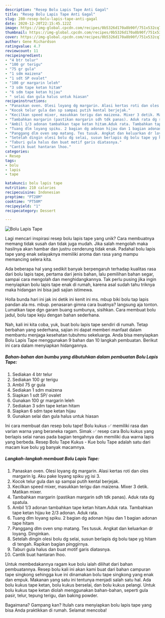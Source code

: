 ```yaml
---
description: "Resep Bolu Lapis Tape Anti Gagal"
title: "Resep Bolu Lapis Tape Anti Gagal"
slug: 280-resep-bolu-lapis-tape-anti-gagal
date: 2020-12-20T22:15:45.122Z
image: https://img-global.cpcdn.com/recipes/0b5326d170a8b90f/751x532cq70/bolu-lapis-tape-foto-resep-utama.jpg
thumbnail: https://img-global.cpcdn.com/recipes/0b5326d170a8b90f/751x532cq70/bolu-lapis-tape-foto-resep-utama.jpg
cover: https://img-global.cpcdn.com/recipes/0b5326d170a8b90f/751x532cq70/bolu-lapis-tape-foto-resep-utama.jpg
author: Gene Richardson
ratingvalue: 4.7
reviewcount: 11
recipeingredient:
- "4 btr telur"
- "100 gr terigu"
- "75 gr gula"
- "1 sdm maizena"
- "1 sdt SP ovalet"
- "100 gr margarin leleh"
- "3 sdm tape ketan hitam"
- "6 sdm tape ketan hijau"
- " selai dan gula halus untuk hiasan"
recipeinstructions:
- "Panaskan oven. Olesi loyang dg margarin. Alasi kertas roti dan oles margarin lg. Aku pake loyang spiku yg isi 3."
- "Kocok telur gula dan sp sampai putih kental berjejak."
- "Kecilkan speed mixer, masukkan terigu dan maizena. Mixer 3 detik. Matikan mixer."
- "Tambahkan margarin (pastikan margarin sdh tdk panas). Aduk rata dg spatula."
- "Ambil 1/3 adonan tambahkan tape ketan hitam.Aduk rata. Tambahkan tape ketan hijau ke 2/3 adonan. Aduk rata."
- "Tuang dlm loyang spiku. 2 bagian dg adonan hijau dan 1 bagian adonan tape hitam"
- "Panggang dlm oven smp matang. Tes tusuk. Angkat dan keluarkan dr loyang. Dinginkan."
- "Setelah dingin olesi bolu dg selai, susun berlapis dg bolu tape yg hitam di tengah. Rapikan bagian pinggirnya."
- "Taburi gula halus dan buat motif garis diatasnya."
- "Cantik buat hantaran lhoo."
categories:
- Resep
tags:
- bolu
- lapis
- tape

katakunci: bolu lapis tape 
nutrition: 210 calories
recipecuisine: Indonesian
preptime: "PT28M"
cooktime: "PT50M"
recipeyield: "1"
recipecategory: Dessert

---
```



![Bolu Lapis Tape](https://img-global.cpcdn.com/recipes/0b5326d170a8b90f/751x532cq70/bolu-lapis-tape-foto-resep-utama.jpg)

Lagi mencari inspirasi resep bolu lapis tape yang unik? Cara membuatnya memang tidak susah dan tidak juga mudah. Jika salah mengolah maka hasilnya akan hambar dan justru cenderung tidak enak. Padahal bolu lapis tape yang enak selayaknya memiliki aroma dan rasa yang mampu memancing selera kita.

Ada beberapa hal yang sedikit banyak berpengaruh terhadap kualitas rasa dari bolu lapis tape, pertama dari jenis bahan, lalu pemilihan bahan segar, sampai cara mengolah dan menghidangkannya. Tak perlu pusing jika ingin menyiapkan bolu lapis tape enak di rumah, karena asal sudah tahu triknya maka hidangan ini bisa jadi sajian istimewa.

Holla bunda hari ini jak ini detik ini kenit ini ms. mbup biki bolu tap lapis pandan ala ms. mbup. penasaran gimna cara buatnya? langsung aja tonton. Lumatkan tape dgn garam buang sumbunya, sisihkan. Cara membuat bolu jadul, bolu tape keju dengan bahan sederhana.


Nah, kali ini kita coba, yuk, buat bolu lapis tape sendiri di rumah. Tetap berbahan yang sederhana, sajian ini dapat memberi manfaat dalam membantu menjaga kesehatan tubuhmu sekeluarga. Anda bisa menyiapkan Bolu Lapis Tape menggunakan 9 bahan dan 10 langkah pembuatan. Berikut ini cara dalam menyiapkan hidangannya.

<!--inarticleads1-->

##### Bahan-bahan dan bumbu yang dibutuhkan dalam pembuatan Bolu Lapis Tape:

1. Sediakan 4 btr telur
1. Sediakan 100 gr terigu
1. Ambil 75 gr gula
1. Sediakan 1 sdm maizena
1. Siapkan 1 sdt SP/ ovalet
1. Gunakan 100 gr margarin leleh
1. Sediakan 3 sdm tape ketan hitam
1. Siapkan 6 sdm tape ketan hijau
1. Gunakan  selai dan gula halus untuk hiasan


Ini cara membuat dan resep bolu tape! Bolu kukus ✅ memiliki rasa dan varian warna yang beraneka ragam. Simak ✅ resep cara Bolu kukus yang berlapis selai nanas pada bagian tengahnya dan memiliki dua warna lapis yang berbeda. Resep Bolu Tape Kukus - Kue bolu Tape adalah satu dari macam kue bolu yg banyak macamnya. 

<!--inarticleads2-->

##### Langkah-langkah membuat Bolu Lapis Tape:

1. Panaskan oven. Olesi loyang dg margarin. Alasi kertas roti dan oles margarin lg. Aku pake loyang spiku yg isi 3.
1. Kocok telur gula dan sp sampai putih kental berjejak.
1. Kecilkan speed mixer, masukkan terigu dan maizena. Mixer 3 detik. Matikan mixer.
1. Tambahkan margarin (pastikan margarin sdh tdk panas). Aduk rata dg spatula.
1. Ambil 1/3 adonan tambahkan tape ketan hitam.Aduk rata. Tambahkan tape ketan hijau ke 2/3 adonan. Aduk rata.
1. Tuang dlm loyang spiku. 2 bagian dg adonan hijau dan 1 bagian adonan tape hitam
1. Panggang dlm oven smp matang. Tes tusuk. Angkat dan keluarkan dr loyang. Dinginkan.
1. Setelah dingin olesi bolu dg selai, susun berlapis dg bolu tape yg hitam di tengah. Rapikan bagian pinggirnya.
1. Taburi gula halus dan buat motif garis diatasnya.
1. Cantik buat hantaran lhoo.


Untuk membedakannya ragam kue bolu ialah dilihat dari bahan pembuatannya. Resep bolu kali ini akan kami buat dari bahan campuran tape singkong sehingga kue ini dinamakan bolu tape singkong yang enak dan empuk. Makanan yang satu ini tentunya menjadi salah satu hal. Ada bolu kukus tape ketan, bolu kukus berselai, dan bolu kukus pelangi. Untuk bolu kukus tape ketan diolah menggunakan bahan-bahan, seperti gula pasir, telur, tepung terigu, dan baking powder. 

Bagaimana? Gampang kan? Itulah cara menyiapkan bolu lapis tape yang bisa Anda praktikkan di rumah. Selamat mencoba!
